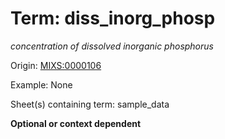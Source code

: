 # Term: diss_inorg_phosp

*concentration of dissolved inorganic phosphorus*

Origin: [MIXS:0000106](https://w3id.org/mixs/0000106)

Example: None

Sheet(s) containing term: sample_data

**Optional or context dependent**